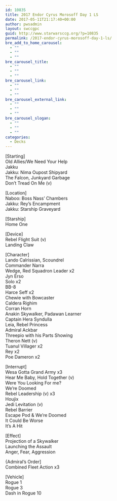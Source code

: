 ```yaml
---
id: 10835
title: 2017 Endor Cyrus Morosoff Day 1 LS
date: 2017-05-11T21:17:40+00:00
author: pwsadmin
layout: swccgpc
guid: http://www.starwarsccg.org/?p=10835
permalink: /2017-endor-cyrus-morosoff-day-1-ls/
bre_add_to_home_carousel:
  - ""
  - ""
  - ""
bre_carousel_title:
  - ""
  - ""
  - ""
bre_carousel_link:
  - ""
  - ""
  - ""
bre_carousel_external_link:
  - ""
  - ""
  - ""
bre_carousel_slogan:
  - ""
  - ""
  - ""
categories:
  - Decks
---
```

[Starting]  
Old Allies/We Need Your Help  
Jakku  
Jakku: Nima Oupost Shipyard  
The Falcon, Junkyard Garbage  
Don&#8217;t Tread On Me (v)

[Location]  
Naboo: Boss Nass&#8217; Chambers  
Jakku: Rey&#8217;s Encampment  
Jakku: Starship Graveyard

[Starship]  
Home One

[Device]  
Rebel Flight Suit (v)  
Landing Claw

[Character]  
Lando Calrissian, Scoundrel  
Commander Narra  
Wedge, Red Squadron Leader x2  
Jyn Erso  
Solo x2  
BB-8  
Harce Seff x2  
Chewie with Bowcaster  
Caldera Righim  
Corran Horn  
Anakin Skywalker, Padawan Learner  
Captain Hera Syndulla  
Leia, Rebel Princess  
Admiral Ackbar  
Threepio with his Parts Showing  
Theron Nett (v)  
Tuanul Villager x2  
Rey x2  
Poe Dameron x2

[Interrupt]  
Wesa Gotta Grand Army x3  
Hear Me Baby, Hold Together (v)  
Were You Looking For me?  
We&#8217;re Doomed  
Rebel Leadership (v) x3  
Houjix  
Jedi Levitation (v)  
Rebel Barrier  
Escape Pod & We&#8217;re Doomed  
It Could Be Worse  
It&#8217;s A Hit

[Effect]  
Projection of a Skywalker  
Launching the Assault  
Anger, Fear, Aggression

{Admiral&#8217;s Order]  
Combined Fleet Action x3

[Vehicle]  
Rogue 1  
Rogue 3  
Dash in Rogue 10